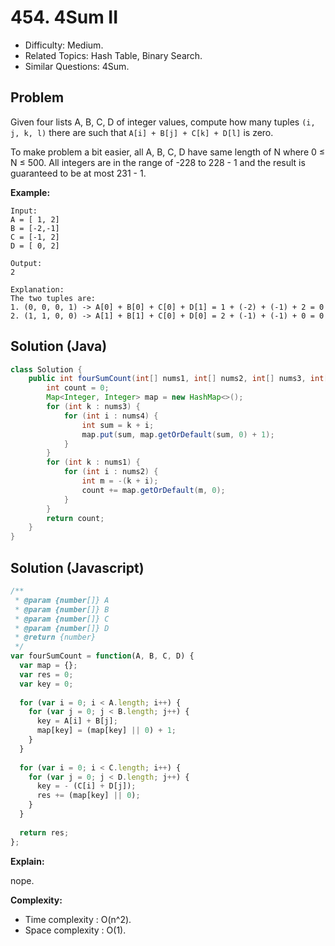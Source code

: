 # 454. 4Sum II

- Difficulty: Medium.
- Related Topics: Hash Table, Binary Search.
- Similar Questions: 4Sum.

## Problem

Given four lists A, B, C, D of integer values, compute how many tuples ```(i, j, k, l)``` there are such that ```A[i] + B[j] + C[k] + D[l]``` is zero.

To make problem a bit easier, all A, B, C, D have same length of N where 0 ≤ N ≤ 500. All integers are in the range of -228 to 228 - 1 and the result is guaranteed to be at most 231 - 1.

**Example:**
```
Input:
A = [ 1, 2]
B = [-2,-1]
C = [-1, 2]
D = [ 0, 2]

Output:
2

Explanation:
The two tuples are:
1. (0, 0, 0, 1) -> A[0] + B[0] + C[0] + D[1] = 1 + (-2) + (-1) + 2 = 0
2. (1, 1, 0, 0) -> A[1] + B[1] + C[0] + D[0] = 2 + (-1) + (-1) + 0 = 0
```


## Solution (Java)
```java
class Solution {
    public int fourSumCount(int[] nums1, int[] nums2, int[] nums3, int[] nums4) {
        int count = 0;
        Map<Integer, Integer> map = new HashMap<>();
        for (int k : nums3) {
            for (int i : nums4) {
                int sum = k + i;
                map.put(sum, map.getOrDefault(sum, 0) + 1);
            }
        }
        for (int k : nums1) {
            for (int i : nums2) {
                int m = -(k + i);
                count += map.getOrDefault(m, 0);
            }
        }
        return count;
    }
}
```

## Solution (Javascript)

```javascript
/**
 * @param {number[]} A
 * @param {number[]} B
 * @param {number[]} C
 * @param {number[]} D
 * @return {number}
 */
var fourSumCount = function(A, B, C, D) {
  var map = {};
  var res = 0;
  var key = 0;
  
  for (var i = 0; i < A.length; i++) {
    for (var j = 0; j < B.length; j++) {
      key = A[i] + B[j];
      map[key] = (map[key] || 0) + 1;
    }
  }
  
  for (var i = 0; i < C.length; i++) {
    for (var j = 0; j < D.length; j++) {
      key = - (C[i] + D[j]);
      res += (map[key] || 0);
    }
  }
  
  return res;
};
```

**Explain:**

nope.

**Complexity:**

* Time complexity : O(n^2).
* Space complexity : O(1).
